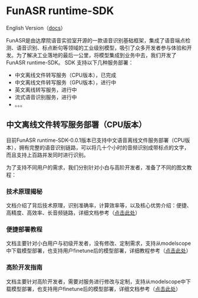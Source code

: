 # FunASR runtime-SDK

English Version（[docs](./readme.md)）

FunASR是由达摩院语音实验室开源的一款语音识别基础框架，集成了语音端点检测、语音识别、标点断句等领域的工业级别模型，吸引了众多开发者参与体验和开发。为了解决工业落地的最后一公里，将模型集成到业务中去，我们开发了FunASR runtime-SDK。
SDK 支持以下几种服务部署：

- 中文离线文件转写服务（CPU版本），已完成
- 中文离线文件转写服务（GPU版本），进行中
- 英文离线转写服务，进行中
- 流式语音识别服务，进行中
- 。。。


## 中文离线文件转写服务部署（CPU版本）

目前FunASR runtime-SDK-0.0.1版本已支持中文语音离线文件服务部署（CPU版本），拥有完整的语音识别链路，可以将几十个小时的音频识别成带标点的文字，而且支持上百路并发同时进行识别。

为了支持不同用户的需求，我们分别针对小白与高阶开发者，准备了不同的图文教程：

### 技术原理揭秘

文档介绍了背后技术原理，识别准确率，计算效率等，以及核心优势介绍：便捷、高精度、高效率、长音频链路，详细文档参考（[点击此处]()）

### 便捷部署教程

文档主要针对小白用户与初级开发者，没有修改、定制需求，支持从modelscope中下载模型部署，也支持用户finetune后的模型部署，详细教程参考（[点击此处](./docs/SDK_tutorial_cn.md)）

### 高阶开发指南

文档主要针对高阶开发者，需要对服务进行修改与定制，支持从modelscope中下载模型部署，也支持用户finetune后的模型部署，详细文档参考（[点击此处](./docs/SDK_advanced_guide_cn.md)）

